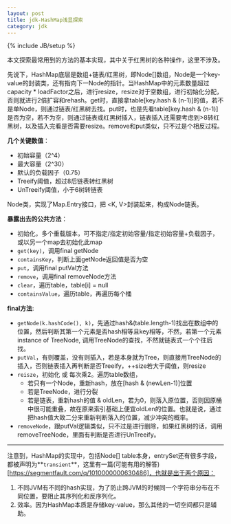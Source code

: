 ```yaml
---
layout: post
title: jdk-HashMap浅显探索
category: jdk
---
```

{% include JB/setup %}

本文探索最常用到的方法的基本实现，其中关于红黑树的各种操作，这里不涉及。

先说下，HashMap底层是数组+链表/红黑树，即Node[]数组，Node是一个key-value的封装类，还有指向下一Node的指针。当HashMap中的元素数量超过capacity * loadFactor之后，进行resize，resize对于空数组，进行初始化分配，否则就进行2倍扩容和rehash。get时，直接拿table[key.hash & (n-1)]的值，若不是单Node，则通过链表/红黑树去找。put时，也是先看table[key.hash & (n-1)]是否为空，若不为空，则通过链表或红黑树插入，链表插入还需要考虑到>8转红黑树，以及插入完看是否需要resize。remove和put类似，只不过是个相反过程。


**几个关键数值**：
- 初始容量（2^4）
- 最大容量（2^30）
- 默认的负载因子（0.75）
- Treeify阈值，超过8后链表转红黑树
- UnTreeify阈值，小于6树转链表


Node类，实现了Map.Entry接口，把 <K, V>封装起来，构成Node链表。

**暴露出去的公共方法**：
- 初始化，多个重载版本，可不指定/指定初始容量/指定初始容量+负载因子，或以另一个map去初始化此map
- `get(key)`，调用final getNode
- `containsKey`，判断上面getNode返回值是否为空
- `put`，调用final putVal方法
- `remove`，调用final removeNode方法
- `clear`，遍历table，table[i] = null
- `containsValue`，遍历table，再遍历每个桶


**final方法**:
- `getNode(k.hashCode(), k)`，先通过hash&(table.length-1)找出在数组中的位置，然后判断其第一个元素是否hash相等且key相等，不然，若第一个元素 instance of TreeNode, 调用TreeNode的查找，不然就链表式一个个往后找。
- `putVal`，有则覆盖，没有则插入，若是本身就为Tree，则直接用TreeNode的插入，否则链表插入再判断是否Treeify，++size若大于阈值，则resize
- `reisze`，初始化 或 每次乘2。遍历table数组，
	- 若只有一个Node，重新hash，放在[hash & (newLen-1)]位置
	- 若是TreeNode，进行分裂
	- 若是链表，重新hash的值 & oldLen，若为0，则落入原位置，否则因原桶中很可能重叠，故在原来索引基础上便宜oldLen的位置。也就是说，通过把hash值大致二分来重新判断落入的位置，减少冲突的概率。
- `removeNode`，跟putVal逻辑类似，只不过是进行删除，如果红黑树的话，调用removeTreeNode，里面有判断是否进行UnTreeify。

***

注意到，HashMap的实现中，包括Node[] table本身，entrySet还有很多字段，都被声明为**`transient`**，这里有一篇(可能有用的解答)[https://segmentfault.com/q/1010000000630486]，也就是出于两个原因：
1. 不同JVM有不同的hash实现，为了防止跨JVM的时候同一个字符串分布在不同位置，要阻止其序列化和反序列化。
2. 效率。因为HashMap本质是存储key-value，那么其他的一切空间都只是辅助。
